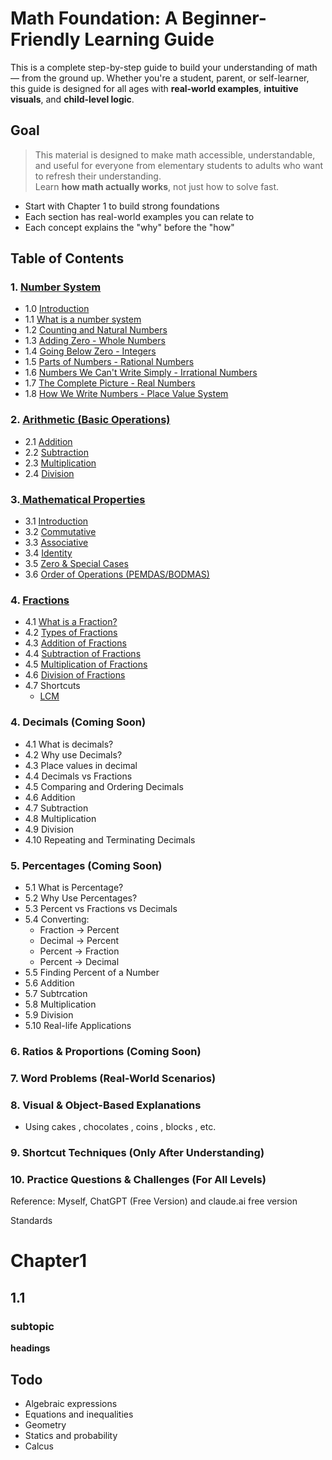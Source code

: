# Math Foundation: A Beginner-Friendly Learning Guide

This is a complete step-by-step guide to build your understanding of math — from the ground up. Whether you're a student, parent, or self-learner, this guide is designed for all ages with **real-world examples**, **intuitive visuals**, and **child-level logic**.


## Goal
> This material is designed to make math accessible, understandable, and useful for everyone from elementary students to adults who want to refresh their understanding.  
> Learn **how math actually works**, not just how to solve fast.

* Start with Chapter 1 to build strong foundations
* Each section has real-world examples you can relate to
* Each concept explains the "why" before the "how"


## Table of Contents

### 1. [Number System](./Number_system/README.md#chapter-1-understanding-numbers-)
- 1.0 [Introduction](./Number_system/README.md#introduction)
- 1.1 [What is a number system](./Number_system/README.md#what-is-number-system)
- 1.2 [Counting and Natural Numbers](./Number_system/README.md#counting-and-natural-numbers)
- 1.3 [Adding Zero - Whole Numbers](./Number_system/README.md#adding-zero---whole-numbers)
- 1.4 [Going Below Zero - Integers](./Number_system/README.md#going-below-zero---integers)
- 1.5 [Parts of Numbers - Rational Numbers](./Number_system/README.md#parts-of-numbers---rational-numbers) 
- 1.6 [Numbers We Can't Write Simply - Irrational Numbers](./Number_system/README.md#numbers-we-cant-write-simply---irrational-numbers)
- 1.7 [The Complete Picture - Real Numbers](./Number_system/README.md#the-complete-picture---real-numbers)
- 1.8 [How We Write Numbers - Place Value System](./Number_system/README.md#how-we-write-numbers---place-value-system)


### 2. [Arithmetic (Basic Operations)](./Airthmetic/README.md#chapter-2-arithmetic)
- 2.1 [Addition](./Airthmetic/README.md#addition)
- 2.2 [Subtraction](./Airthmetic/README.md#subtraction)
- 2.3 [Multiplication](./Airthmetic/README.md#multiplication)
- 2.4 [Division](./Airthmetic/README.md#division)

### 3.[ Mathematical Properties](./properties/README.md#chapter-3-mathematical-properties)
- 3.1 [Introduction](./properties/README.md#introduction)
- 3.2 [Commutative](./properties/README.md#commutative-property)
- 3.3 [Associative ](./properties/README.md#associative-property)
- 3.4 [Identity](./properties/README.md#identity-property)
- 3.5 [Zero & Special Cases](./properties/README.md#zero--special-cases)
- 3.6 [Order of Operations (PEMDAS/BODMAS)](./properties/README.md#order-of-operations-pemdasbodmas)


### 4. [Fractions](./Fractions/README.md#chapter-4-fractions)
- 4.1 [What is a Fraction?](./Fractions/README.md#what-is-a-fraction)
- 4.2 [Types of Fractions](./Fractions/README.md#types-of-fractions)
- 4.3 [Addition of Fractions](./Fractions/README.md#addition)
- 4.4 [Subtraction of Fractions](./Fractions/README.md#subtraction)
- 4.5 [Multiplication of Fractions](./Fractions/README.md#multiplication)
- 4.6 [Division of Fractions](./Fractions/README.md#division)
- 4.7 Shortcuts
  - [LCM](./Fractions/README.md#lcm-least-common-multiple)


### 4. Decimals (Coming Soon)
- 4.1 What is decimals?
- 4.2 Why use Decimals?
- 4.3 Place values in decimal
- 4.4 Decimals vs Fractions
- 4.5 Comparing and Ordering Decimals
- 4.6 Addition
- 4.7 Subtraction
- 4.8 Multiplication
- 4.9 Division
- 4.10 Repeating and Terminating Decimals


### 5. Percentages (Coming Soon)
- 5.1 What is Percentage?
- 5.2 Why Use Percentages?
- 5.3 Percent vs Fractions vs Decimals
- 5.4 Converting:
   - Fraction -> Percent
   - Decimal -> Percent
   - Percent -> Fraction
   - Percent -> Decimal
- 5.5 Finding Percent of a Number
- 5.6 Addition
- 5.7 Subtrcation
- 5.8 Multiplication 
- 5.9 Division
- 5.10 Real-life Applications

### 6. Ratios & Proportions (Coming Soon)


### 7. Word Problems (Real-World Scenarios)


### 8. Visual & Object-Based Explanations
- Using cakes , chocolates , coins , blocks , etc.


### 9. Shortcut Techniques (Only After Understanding)


### 10. Practice Questions & Challenges (For All Levels)


Reference:
Myself, ChatGPT (Free Version) and claude.ai free version

Standards
# Chapter1
## 1.1
### subtopic
**headings**

## Todo
* Algebraic expressions
* Equations and inequalities
* Geometry
* Statics and probability
* Calcus